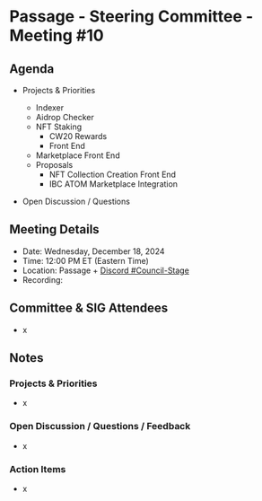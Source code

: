# Passage - Steering Committee - Meeting #10

## Agenda
- Projects & Priorities
  - Indexer
  - Aidrop Checker
  - NFT Staking
    - CW20 Rewards
    - Front End
  - Marketplace Front End
  - Proposals
    - NFT Collection Creation Front End
    - IBC ATOM Marketplace Integration

- Open Discussion / Questions

## Meeting Details
- Date: Wednesday, December 18, 2024
- Time: 12:00 PM ET (Eastern Time)
- Location: Passage + [Discord #Council-Stage](https://discord.gg/passage)
- Recording: 

## Committee & SIG Attendees
- x

##  Notes
### Projects & Priorities
- x

### Open Discussion / Questions / Feedback
- x

### Action Items
- x

